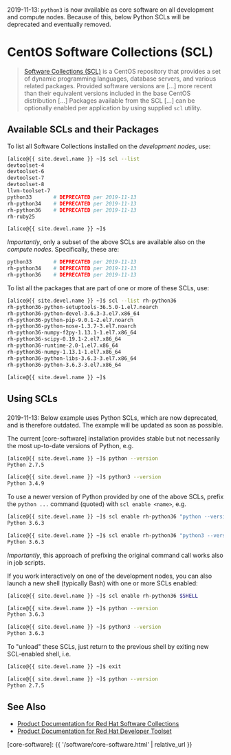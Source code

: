 <div class="alert alert-warning" role="alert" style="margin-top: 3ex">
2019-11-13: <code>python3</code> is now available as core software on all development and compute nodes.  Because of this, below Python SCLs will be deprecated and eventually removed.
</div>

# CentOS Software Collections (SCL)

> [Software Collections (SCL)](https://en.wikipedia.org/wiki/CentOS#Add-ons_releases) is a CentOS repository that provides a set of dynamic programming languages, database servers, and various related packages. Provided software versions are [...] more recent than their equivalent versions included in the base CentOS distribution [...]  Packages available from the SCL [...] can be optionally enabled per application by using supplied `scl` utility.


## Available SCLs and their Packages

To list all Software Collections installed on the _development nodes_, use:

```sh
[alice@{{ site.devel.name }} ~]$ scl --list
devtoolset-4
devtoolset-6
devtoolset-7
devtoolset-8
llvm-toolset-7
python33       # DEPRECATED per 2019-11-13
rh-python34    # DEPRECATED per 2019-11-13
rh-python36    # DEPRECATED per 2019-11-13
rh-ruby25

[alice@{{ site.devel.name }} ~]$ 
```

_Importantly_, only a subset of the above SCLs are available also on the _compute nodes_. Specifically, these are:
```sh
python33       # DEPRECATED per 2019-11-13
rh-python34    # DEPRECATED per 2019-11-13
rh-python36    # DEPRECATED per 2019-11-13
```


To list all the packages that are part of one or more of these SCLs, use:

```sh
[alice@{{ site.devel.name }} ~]$ scl --list rh-python36
rh-python36-python-setuptools-36.5.0-1.el7.noarch
rh-python36-python-devel-3.6.3-3.el7.x86_64
rh-python36-python-pip-9.0.1-2.el7.noarch
rh-python36-python-nose-1.3.7-3.el7.noarch
rh-python36-numpy-f2py-1.13.1-1.el7.x86_64
rh-python36-scipy-0.19.1-2.el7.x86_64
rh-python36-runtime-2.0-1.el7.x86_64
rh-python36-numpy-1.13.1-1.el7.x86_64
rh-python36-python-libs-3.6.3-3.el7.x86_64
rh-python36-python-3.6.3-3.el7.x86_64

[alice@{{ site.devel.name }} ~]$ 
```


## Using SCLs

<div class="alert alert-warning" role="alert" style="margin-top: 3ex">
2019-11-13: Below example uses Python SCLs, which are now deprecated, and is therefore outdated. The example will be updated as soon as possible.
</div>

The current [core-software] installation provides stable but not necessarily the most up-to-date versions of Python, e.g.

```sh
[alice@{{ site.devel.name }} ~]$ python --version
Python 2.7.5

[alice@{{ site.devel.name }} ~]$ python3 --version
Python 3.4.9
```

To use a newer version of Python provided by one of the above SCLs, prefix the `python ...` command (quoted) with `scl enable <name>`, e.g.

```sh
[alice@{{ site.devel.name }} ~]$ scl enable rh-python36 "python --version"
Python 3.6.3

[alice@{{ site.devel.name }} ~]$ scl enable rh-python36 "python3 --version"
Python 3.6.3
```

_Importantly_, this approach of prefixing the original command call works also in job scripts.


If you work interactively on one of the development nodes, you can also launch a new shell (typically Bash) with one or more SCLs enabled:

```sh
[alice@{{ site.devel.name }} ~]$ scl enable rh-python36 $SHELL

[alice@{{ site.devel.name }} ~]$ python --version
Python 3.6.3

[alice@{{ site.devel.name }} ~]$ python3 --version
Python 3.6.3
```

To "unload" these SCLs, just return to the previous shell by exiting new SCL-enabled shell, i.e.

```sh
[alice@{{ site.devel.name }} ~]$ exit

[alice@{{ site.devel.name }} ~]$ python --version
Python 2.7.5
```


## See Also

* [Product Documentation for Red Hat Software Collections](https://access.redhat.com/documentation/en-us/red_hat_software_collections/)
* [Product Documentation for Red Hat Developer Toolset](https://access.redhat.com/documentation/en-us/red_hat_developer_toolset/)


[core-software]: {{ '/software/core-software.html' | relative_url }}
